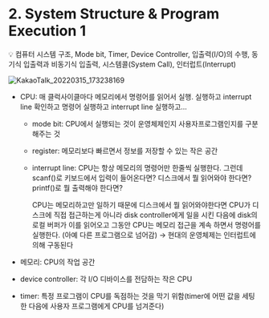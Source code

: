 # 2. System Structure & Program Execution 1

<aside>
💡 컴퓨터 시스템 구조, Mode bit, Timer, Device Controller, 입출력(I/O)의 수행, 동기식 입출력과 비동기식 입출력, 시스템콜(System Call), 인터럽트(Interrupt)

</aside>

![KakaoTalk_20220315_173238169](https://user-images.githubusercontent.com/101965666/161205784-63e32a7d-c1b2-4cc0-8fb8-6ca66a12498b.jpg)

- CPU: 매 클럭사이클마다 메모리에서 명령어를 읽어서 실행. 실행하고 interrupt line 확인하고 명령어 실행하고 interrupt line 실행하고...
    - mode bit: CPU에서 실행되는 것이 운영체제인지 사용자프로그램인지를 구분해주는 것
    - register: 메모리보다 빠르면서 정보를 저장할 수 있는 작은 공간
    - interrupt line: CPU는 항상 메모리의 명령어만 한줄씩 실행한다. 그런데 scanf()로 키보드에서 입력이 들어온다면? 디스크에서 뭘 읽어와야 한다면? printf()로 뭘 출력해야 한다면?
        
        CPU는 메모리하고만 일하기 때문에 디스크에서 뭘 읽어와야한다면 CPU가 디스크에 직접 접근하는게 아니라 disk controller에게 일을 시킨 다음에 disk의 로컬 버퍼가 이를 읽어오고 그동안 CPU는 메모리 접근을 계속 하면서 명령어를 실행한다. (아예 다른 프로그램으로 넘어감) → 현대의 운영체제는 인터럽트에 의해 구동된다
        
- 메모리: CPU의 작업 공간
- device controller: 각 I/O 디바이스를 전담하는 작은 CPU
- timer: 특정 프로그램이 CPU를 독점하는 것을 막기 위함(timer에 어떤 값을 세팅한 다음에 사용자 프로그램에게 CPU를 넘겨준다)